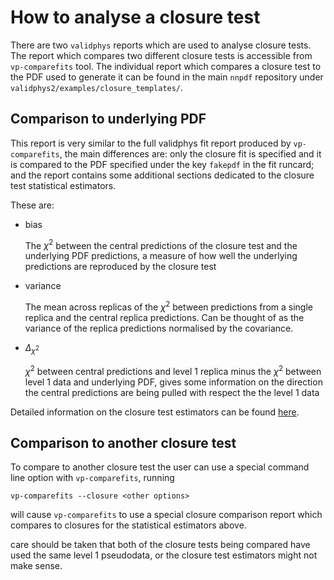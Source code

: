 # How to analyse a closure test

There are two `validphys` reports which are used to analyse closure tests. The
report which compares two different closure tests is accessible from
`vp-comparefits` tool. The individual report which compares a closure test
to the PDF used to generate it can be found in the main `nnpdf` repository under
`validphys2/examples/closure_templates/`.

## Comparison to underlying PDF

This report is very similar to the full validphys fit report produced by
`vp-comparefits`, the main differences are: only the closure fit is specified
and it is compared to the PDF specified under the key `fakepdf` in the fit runcard;
and the report contains some additional sections dedicated to the closure test
statistical estimators.

These are:

 - bias

    The $\chi^2$ between the central predictions of the closure test and the
    underlying PDF predictions, a measure of how well the underlying predictions
    are reproduced by the closure test
 - variance

    The mean across replicas of the $\chi^2$ between predictions from a single
    replica and the central replica predictions. Can be thought of as the
    variance of the replica predictions normalised by the covariance.

 - $\Delta_{\chi^2}$

    $\chi^2$ between central predictions and level 1 replica minus the $\chi^2$
    between level 1 data and underlying PDF, gives some information on the
    direction the central predictions are being pulled with respect the the
    level 1 data

Detailed information on the closure test estimators can be found
[here](
    https://www.wiki.ed.ac.uk/display/nnpdfwiki/n3fit+closure+results?preview=/407535993/418483968/Statistics.pdf
).

## Comparison to another closure test

To compare to another closure test the user can use a special command line
option with `vp-comparefits`, running

```
vp-comparefits --closure <other options>
```

will cause `vp-comparefits` to use a special closure comparison report
which compares to closures for the statistical estimators above.

care should be taken that both of the closure tests being compared have used the
same level 1 pseudodata, or the closure test estimators might not make sense.
